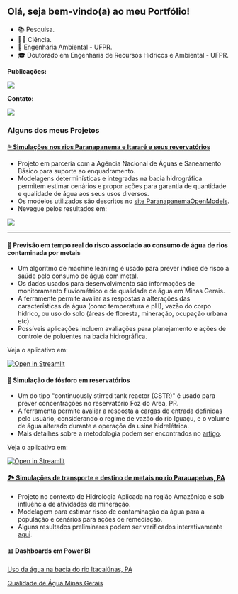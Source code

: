 
## Olá, seja bem-vindo(a) ao meu Portfólio!

- 📚 Pesquisa.
- 👩‍💻 Ciência.
- 🌱 Engenharia Ambiental - UFPR.
- 🎓 Doutorado em Engenharia de Recursos Hídricos e Ambiental - UFPR.

<!---
mfdanieli/mfdanieli is a ✨ special ✨ repository because its `README.md` (this file) appears on your GitHub profile.
You can click the Preview link to take a look at your changes.
--->

**Publicações:**

<div>
<a href="https://www.researchgate.net/profile/Danieli-Ferreira" target="_blank"><img src="https://img.shields.io/badge/Research_Gate-00CCBB.svg?&style=for-the-badge&logo=ResearchGate&logoColor=white" target="_blank"></a>   
</div>

**Contato:**

<div>
<a href="https://www.linkedin.com/in/danieli-mara-ferreira/" target="_blank"><img src="https://img.shields.io/badge/-LinkedIn-%230077B5?style=for-the-badge&logo=linkedin&logoColor=white" target="_blank"></a>   
</div>


### Alguns dos meus Projetos

#### [💦 Simulações nos rios Paranapanema e Itararé e seus revervatórios](https://metadados.snirh.gov.br/geonetwork/srv/api/records/45d66f15-0605-4167-ac08-b24a6cdc2879/attachments/vers%C3%A3o_web_pg_dupla%5B1%5D.pdf)
* Projeto em parceria com a Agência Nacional de Águas e Saneamento Básico para suporte ao enquadramento.
* Modelagens determinísticas e integradas na bacia hidrográfica permitem estimar cenários e propor ações para garantia de quantidade e qualidade de água aos seus usos diversos.
* Os modelos utilizados são descritos no [site ParanapanemaOpenModels](https://sites.google.com/view/paranapanema-openmodels/modelos-rios/rio-1d-sihqual?authuser=0).
* Nevegue pelos resultados em:
<div>
  <a href="https://storymaps.arcgis.com/stories/4181a6794ba440df9faddab621d5e09b" target="_blank"><img src="https://img.shields.io/badge/-ArcGIS-%230066B1?style=for-the-badge&logo=arcgis&logoColor=white" target="_blank"></a>   
</div>

-------------
#### 🔮 Previsão em tempo real do risco associado ao consumo de água de rios contaminada por metais

* Um algoritmo de machine leanirng é usado para prever índice de risco à saúde pelo consumo de água com metal.
* Os dados usados para desenvolvimento são informações de monitoramento fluviométrico e de qualidade de água em Minas Gerais.
* A ferramente permite avaliar as respostas a alterações das características da água (como temperatura e pH), vazão do corpo hídrico, ou uso do solo (áreas de floresta, mineração, ocupação urbana etc).
* Possíveis aplicações incluem avaliações para planejamento e ações de controle de poluentes na bacia hidrográfica.

Veja o aplicativo em: 

[![Open in Streamlit](https://static.streamlit.io/badges/streamlit_badge_black_white.svg)](https://mfdanieli-mg-v1-minas-vfg1et.streamlit.app/)

#### 🎯 Simulação de fósforo em reservatórios

* Um do tipo "continuously stirred tank reactor (CSTR)" é usado para prever concentrações no reservatório Foz do Area, PR.
* A ferramenta permite avaliar a resposta a cargas de entrada definidas pelo usuário, considerando o regime de vazão do rio Iguaçu, e o volume de água alterado durante a operaçõa da usina hidrelétrica.
* Mais detalhes sobre a metodologia podem ser encontrados no [artigo](https://www.sciencedirect.com/science/article/pii/S0301479722020205?via%3Dihub).

Veja o aplicativo em: 

[![Open in Streamlit](https://static.streamlit.io/badges/streamlit_badge_black_white.svg)](https://mfdanieli-appmodreservat-app-reservat-6qv0w8.streamlit.app/)

#### [🏞️ Simulações de transporte e destino de metais no rio Parauapebas, PA](https://papers.ssrn.com/sol3/papers.cfm?abstract_id=4423275)
* Projeto no contexto de Hidrologia Aplicada na região Amazônica e sob influência de atividades de mineração.
* Modelagem para estimar risco de contaminação da água para a população e cenários para ações de remediação.
* Alguns resultados preliminares podem ser verificados interativamente [aqui](https://mfdanieli.github.io/cargas_parauapebas/index.html).

  
#### 📊 Dashboards em Power BI

[Uso da água na bacia do rio Itacaiúnas, PA](https://app.powerbi.com/view?r=eyJrIjoiNzZmZDFmMDQtOWZkZS00NTExLWI1MmItNTlkODkzNTk0ZWM2IiwidCI6ImMzN2IzN2EzLWU5ZTItNDJmOS1iYzY3LTRiOWI3MzhlMWRmMCJ9)

[Qualidade de Água Minas Gerais](https://app.powerbi.com/view?r=eyJrIjoiZjlmMjcxMzItMzdkMy00Nzk4LThjOTYtYzBlZDk4NTRiOWI1IiwidCI6ImMzN2IzN2EzLWU5ZTItNDJmOS1iYzY3LTRiOWI3MzhlMWRmMCJ9)
